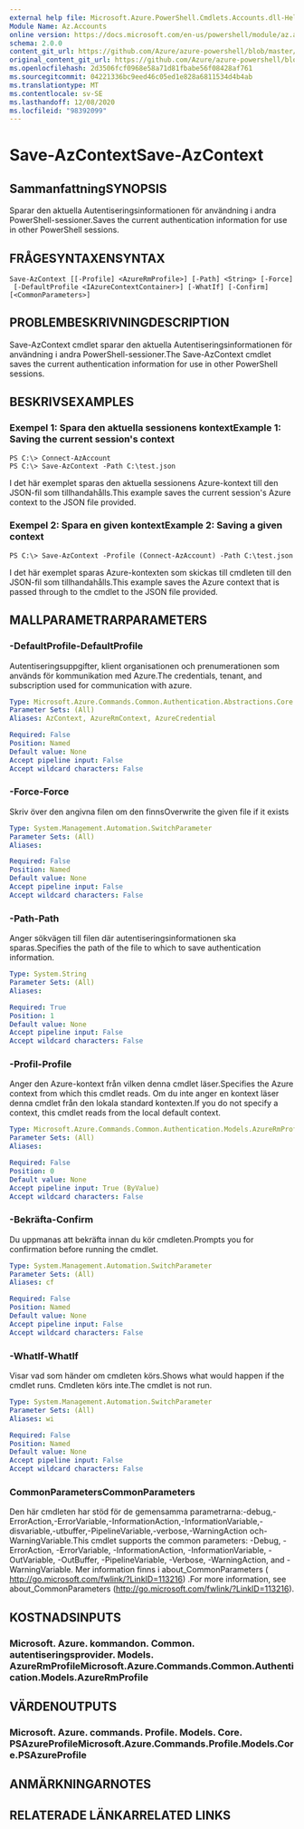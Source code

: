 ```yaml
---
external help file: Microsoft.Azure.PowerShell.Cmdlets.Accounts.dll-Help.xml
Module Name: Az.Accounts
online version: https://docs.microsoft.com/en-us/powershell/module/az.accounts/save-azcontext
schema: 2.0.0
content_git_url: https://github.com/Azure/azure-powershell/blob/master/src/Accounts/Accounts/help/Save-AzContext.md
original_content_git_url: https://github.com/Azure/azure-powershell/blob/master/src/Accounts/Accounts/help/Save-AzContext.md
ms.openlocfilehash: 2d3506fcf0968e58a71d81fbabe56f08428af761
ms.sourcegitcommit: 04221336bc9eed46c05ed1e828a6811534d4b4ab
ms.translationtype: MT
ms.contentlocale: sv-SE
ms.lasthandoff: 12/08/2020
ms.locfileid: "98392099"
---
```

# <span data-ttu-id="09f3c-101">Save-AzContext</span><span class="sxs-lookup"><span data-stu-id="09f3c-101">Save-AzContext</span></span>

## <span data-ttu-id="09f3c-102">Sammanfattning</span><span class="sxs-lookup"><span data-stu-id="09f3c-102">SYNOPSIS</span></span>
<span data-ttu-id="09f3c-103">Sparar den aktuella Autentiseringsinformationen för användning i andra PowerShell-sessioner.</span><span class="sxs-lookup"><span data-stu-id="09f3c-103">Saves the current authentication information for use in other PowerShell sessions.</span></span>

## <span data-ttu-id="09f3c-104">FRÅGESYNTAXEN</span><span class="sxs-lookup"><span data-stu-id="09f3c-104">SYNTAX</span></span>

```
Save-AzContext [[-Profile] <AzureRmProfile>] [-Path] <String> [-Force]
 [-DefaultProfile <IAzureContextContainer>] [-WhatIf] [-Confirm] [<CommonParameters>]
```

## <span data-ttu-id="09f3c-105">PROBLEMBESKRIVNING</span><span class="sxs-lookup"><span data-stu-id="09f3c-105">DESCRIPTION</span></span>
<span data-ttu-id="09f3c-106">Save-AzContext cmdlet sparar den aktuella Autentiseringsinformationen för användning i andra PowerShell-sessioner.</span><span class="sxs-lookup"><span data-stu-id="09f3c-106">The Save-AzContext cmdlet saves the current authentication information for use in other PowerShell sessions.</span></span>

## <span data-ttu-id="09f3c-107">BESKRIVS</span><span class="sxs-lookup"><span data-stu-id="09f3c-107">EXAMPLES</span></span>

### <span data-ttu-id="09f3c-108">Exempel 1: Spara den aktuella sessionens kontext</span><span class="sxs-lookup"><span data-stu-id="09f3c-108">Example 1: Saving the current session's context</span></span>
```
PS C:\> Connect-AzAccount
PS C:\> Save-AzContext -Path C:\test.json
```

<span data-ttu-id="09f3c-109">I det här exemplet sparas den aktuella sessionens Azure-kontext till den JSON-fil som tillhandahålls.</span><span class="sxs-lookup"><span data-stu-id="09f3c-109">This example saves the current session's Azure context to the JSON file provided.</span></span>

### <span data-ttu-id="09f3c-110">Exempel 2: Spara en given kontext</span><span class="sxs-lookup"><span data-stu-id="09f3c-110">Example 2: Saving a given context</span></span>
```
PS C:\> Save-AzContext -Profile (Connect-AzAccount) -Path C:\test.json
```

<span data-ttu-id="09f3c-111">I det här exemplet sparas Azure-kontexten som skickas till cmdleten till den JSON-fil som tillhandahålls.</span><span class="sxs-lookup"><span data-stu-id="09f3c-111">This example saves the Azure context that is passed through to the cmdlet to the JSON file provided.</span></span>

## <span data-ttu-id="09f3c-112">MALLPARAMETRAR</span><span class="sxs-lookup"><span data-stu-id="09f3c-112">PARAMETERS</span></span>

### <span data-ttu-id="09f3c-113">-DefaultProfile</span><span class="sxs-lookup"><span data-stu-id="09f3c-113">-DefaultProfile</span></span>
<span data-ttu-id="09f3c-114">Autentiseringsuppgifter, klient organisationen och prenumerationen som används för kommunikation med Azure.</span><span class="sxs-lookup"><span data-stu-id="09f3c-114">The credentials, tenant, and subscription used for communication with azure.</span></span>

```yaml
Type: Microsoft.Azure.Commands.Common.Authentication.Abstractions.Core.IAzureContextContainer
Parameter Sets: (All)
Aliases: AzContext, AzureRmContext, AzureCredential

Required: False
Position: Named
Default value: None
Accept pipeline input: False
Accept wildcard characters: False
```

### <span data-ttu-id="09f3c-115">-Force</span><span class="sxs-lookup"><span data-stu-id="09f3c-115">-Force</span></span>
<span data-ttu-id="09f3c-116">Skriv över den angivna filen om den finns</span><span class="sxs-lookup"><span data-stu-id="09f3c-116">Overwrite the given file if it exists</span></span>

```yaml
Type: System.Management.Automation.SwitchParameter
Parameter Sets: (All)
Aliases:

Required: False
Position: Named
Default value: None
Accept pipeline input: False
Accept wildcard characters: False
```

### <span data-ttu-id="09f3c-117">-Path</span><span class="sxs-lookup"><span data-stu-id="09f3c-117">-Path</span></span>
<span data-ttu-id="09f3c-118">Anger sökvägen till filen där autentiseringsinformationen ska sparas.</span><span class="sxs-lookup"><span data-stu-id="09f3c-118">Specifies the path of the file to which to save authentication information.</span></span>

```yaml
Type: System.String
Parameter Sets: (All)
Aliases:

Required: True
Position: 1
Default value: None
Accept pipeline input: False
Accept wildcard characters: False
```

### <span data-ttu-id="09f3c-119">-Profil</span><span class="sxs-lookup"><span data-stu-id="09f3c-119">-Profile</span></span>
<span data-ttu-id="09f3c-120">Anger den Azure-kontext från vilken denna cmdlet läser.</span><span class="sxs-lookup"><span data-stu-id="09f3c-120">Specifies the Azure context from which this cmdlet reads.</span></span>
<span data-ttu-id="09f3c-121">Om du inte anger en kontext läser denna cmdlet från den lokala standard kontexten.</span><span class="sxs-lookup"><span data-stu-id="09f3c-121">If you do not specify a context, this cmdlet reads from the local default context.</span></span>

```yaml
Type: Microsoft.Azure.Commands.Common.Authentication.Models.AzureRmProfile
Parameter Sets: (All)
Aliases:

Required: False
Position: 0
Default value: None
Accept pipeline input: True (ByValue)
Accept wildcard characters: False
```

### <span data-ttu-id="09f3c-122">-Bekräfta</span><span class="sxs-lookup"><span data-stu-id="09f3c-122">-Confirm</span></span>
<span data-ttu-id="09f3c-123">Du uppmanas att bekräfta innan du kör cmdleten.</span><span class="sxs-lookup"><span data-stu-id="09f3c-123">Prompts you for confirmation before running the cmdlet.</span></span>

```yaml
Type: System.Management.Automation.SwitchParameter
Parameter Sets: (All)
Aliases: cf

Required: False
Position: Named
Default value: None
Accept pipeline input: False
Accept wildcard characters: False
```

### <span data-ttu-id="09f3c-124">-WhatIf</span><span class="sxs-lookup"><span data-stu-id="09f3c-124">-WhatIf</span></span>
<span data-ttu-id="09f3c-125">Visar vad som händer om cmdleten körs.</span><span class="sxs-lookup"><span data-stu-id="09f3c-125">Shows what would happen if the cmdlet runs.</span></span>
<span data-ttu-id="09f3c-126">Cmdleten körs inte.</span><span class="sxs-lookup"><span data-stu-id="09f3c-126">The cmdlet is not run.</span></span>

```yaml
Type: System.Management.Automation.SwitchParameter
Parameter Sets: (All)
Aliases: wi

Required: False
Position: Named
Default value: None
Accept pipeline input: False
Accept wildcard characters: False
```

### <span data-ttu-id="09f3c-127">CommonParameters</span><span class="sxs-lookup"><span data-stu-id="09f3c-127">CommonParameters</span></span>
<span data-ttu-id="09f3c-128">Den här cmdleten har stöd för de gemensamma parametrarna:-debug,-ErrorAction,-ErrorVariable,-InformationAction,-InformationVariable,-disvariable,-utbuffer,-PipelineVariable,-verbose,-WarningAction och-WarningVariable.</span><span class="sxs-lookup"><span data-stu-id="09f3c-128">This cmdlet supports the common parameters: -Debug, -ErrorAction, -ErrorVariable, -InformationAction, -InformationVariable, -OutVariable, -OutBuffer, -PipelineVariable, -Verbose, -WarningAction, and -WarningVariable.</span></span> <span data-ttu-id="09f3c-129">Mer information finns i about_CommonParameters ( http://go.microsoft.com/fwlink/?LinkID=113216) .</span><span class="sxs-lookup"><span data-stu-id="09f3c-129">For more information, see about_CommonParameters (http://go.microsoft.com/fwlink/?LinkID=113216).</span></span>

## <span data-ttu-id="09f3c-130">KOSTNADS</span><span class="sxs-lookup"><span data-stu-id="09f3c-130">INPUTS</span></span>

### <span data-ttu-id="09f3c-131">Microsoft. Azure. kommandon. Common. autentiseringsprovider. Models. AzureRmProfile</span><span class="sxs-lookup"><span data-stu-id="09f3c-131">Microsoft.Azure.Commands.Common.Authentication.Models.AzureRmProfile</span></span>

## <span data-ttu-id="09f3c-132">VÄRDEN</span><span class="sxs-lookup"><span data-stu-id="09f3c-132">OUTPUTS</span></span>

### <span data-ttu-id="09f3c-133">Microsoft. Azure. commands. Profile. Models. Core. PSAzureProfile</span><span class="sxs-lookup"><span data-stu-id="09f3c-133">Microsoft.Azure.Commands.Profile.Models.Core.PSAzureProfile</span></span>

## <span data-ttu-id="09f3c-134">ANMÄRKNINGAR</span><span class="sxs-lookup"><span data-stu-id="09f3c-134">NOTES</span></span>

## <span data-ttu-id="09f3c-135">RELATERADE LÄNKAR</span><span class="sxs-lookup"><span data-stu-id="09f3c-135">RELATED LINKS</span></span>
